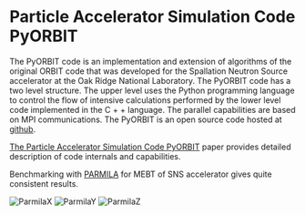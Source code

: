 # Particle Accelerator Simulation Code PyORBIT

The PyORBIT code is an implementation and extension of algorithms of the original ORBIT code that was developed for the Spallation Neutron Source accelerator at the Oak Ridge National Laboratory. The PyORBIT code has a two level structure. The upper level uses the Python programming language to control the flow of intensive calculations performed by the lower level code implemented in the C + + language. The parallel capabilities are based on MPI communications. The PyORBIT is an open source code hosted at [github](https://github.com/PyORBIT-Collaboration/py-orbit).

[The Particle Accelerator Simulation Code PyORBIT](http://ac.els-cdn.com/S1877050915011205/1-s2.0-S1877050915011205-main.pdf?_tid=6585b486-302f-11e7-a56d-00000aab0f26&acdnat=1493836758_f97df43faf4dde6f7fe2cb63067448a9) paper provides detailed description of code internals and capabilities. 

Benchmarking with [PARMILA](http://laacg.lanl.gov/laacg/services/download_PMI.phtml) for MEBT of SNS accelerator gives quite consistent results.

![ParmilaX](images/ParmilaX.png)
![ParmilaY](images/ParmilaX.png)
![ParmilaZ](images/ParmilaX.png)
